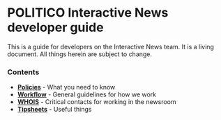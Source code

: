 # POLITICO Interactive News developer guide

This is a guide for developers on the Interactive News team. It is a living document. All things herein are subject to change.

### Contents

* [**Policies**](/policies.md) - What you need to know
* [**Workflow**](/workflow.md) - General guidelines for how we work
* [**WHOIS**](whois.md) - Critical contacts for working in the newsroom
* [**Tipsheets**](/tipsheets.md) - Useful things




